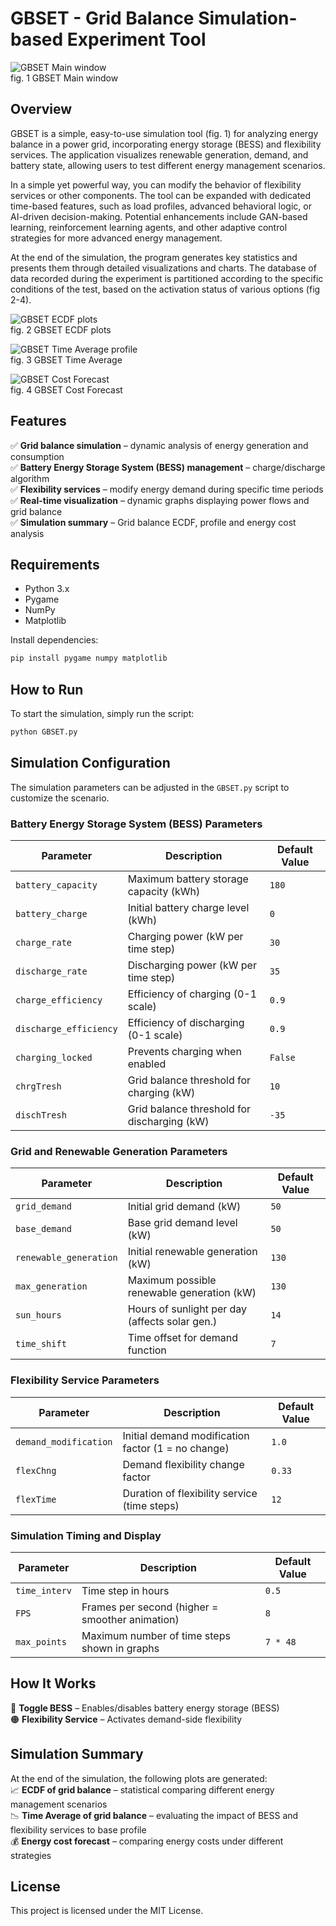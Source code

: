 # **GBSET - Grid Balance Simulation-based Experiment Tool**  

![GBSET Main window](https://github.com/user-attachments/assets/ac02e1a5-6820-40da-b0ba-da623f2193cf)  
fig. 1 GBSET Main window

## **Overview**  
GBSET is a simple, easy-to-use simulation tool (fig. 1) for analyzing energy balance in a power grid, incorporating energy storage (BESS) and flexibility services. The application visualizes renewable generation, demand, and battery state, allowing users to test different energy management scenarios.

In a simple yet powerful way, you can modify the behavior of flexibility services or other components. The tool can be expanded with dedicated time-based features, such as load profiles, advanced behavioral logic, or AI-driven decision-making. Potential enhancements include GAN-based learning, reinforcement learning agents, and other adaptive control strategies for more advanced energy management.

At the end of the simulation, the program generates key statistics and presents them through detailed visualizations and charts. The database of data recorded during the experiment is partitioned according to the specific conditions of the test, based on the activation status of various options (fig 2-4).

![GBSET ECDF plots](https://github.com/user-attachments/assets/b9181fc8-75df-4a1d-83ab-4b1a021a9737)  
fig. 2 GBSET ECDF plots


![GBSET Time Average profile](https://github.com/user-attachments/assets/23ab68a7-b8aa-4f40-86ef-4802763955be)  
fig. 3 GBSET Time Average


![GBSET Cost Forecast](https://github.com/user-attachments/assets/ebf07e4c-32ee-43c8-ac5a-9cc62aa3a65f)  
fig. 4 GBSET Cost Forecast


## **Features**  
✅ **Grid balance simulation** – dynamic analysis of energy generation and consumption  
✅ **Battery Energy Storage System (BESS) management** – charge/discharge algorithm  
✅ **Flexibility services** – modify energy demand during specific time periods  
✅ **Real-time visualization** – dynamic graphs displaying power flows and grid balance  
✅ **Simulation summary** – Grid balance ECDF, profile and energy cost analysis  

## **Requirements**  
- Python 3.x  
- Pygame  
- NumPy  
- Matplotlib  

Install dependencies:  
```sh
pip install pygame numpy matplotlib
```

## **How to Run**  
To start the simulation, simply run the script:  
```sh
python GBSET.py
```

## **Simulation Configuration**  
The simulation parameters can be adjusted in the `GBSET.py` script to customize the scenario.

### **Battery Energy Storage System (BESS) Parameters**  
| Parameter           | Description                                       | Default Value |
|---------------------|---------------------------------------------------|--------------|
| `battery_capacity`  | Maximum battery storage capacity (kWh)           | `180`        |
| `battery_charge`    | Initial battery charge level (kWh)               | `0`          |
| `charge_rate`       | Charging power (kW per time step)                | `30`         |
| `discharge_rate`    | Discharging power (kW per time step)             | `35`         |
| `charge_efficiency` | Efficiency of charging (0-1 scale)               | `0.9`        |
| `discharge_efficiency` | Efficiency of discharging (0-1 scale)         | `0.9`        |
| `charging_locked`   | Prevents charging when enabled                   | `False`      |
| `chrgTresh`        | Grid balance threshold for charging (kW)          | `10`         |
| `dischTresh`       | Grid balance threshold for discharging (kW)       | `-35`        |

### **Grid and Renewable Generation Parameters**  
| Parameter             | Description                                    | Default Value |
|-----------------------|------------------------------------------------|--------------|
| `grid_demand`        | Initial grid demand (kW)                       | `50`         |
| `base_demand`       | Base grid demand level (kW)                     | `50`         |
| `renewable_generation` | Initial renewable generation (kW)            | `130`        |
| `max_generation`    | Maximum possible renewable generation (kW)      | `130`        |
| `sun_hours`         | Hours of sunlight per day (affects solar gen.)  | `14`         |
| `time_shift`        | Time offset for demand function                 | `7`          |

### **Flexibility Service Parameters**  
| Parameter               | Description                                  | Default Value |
|-------------------------|----------------------------------------------|--------------|
| `demand_modification`  | Initial demand modification factor (1 = no change) | `1.0`  |
| `flexChng`            | Demand flexibility change factor              | `0.33`       |
| `flexTime`            | Duration of flexibility service (time steps)  | `12`         |

### **Simulation Timing and Display**  
| Parameter      | Description                                         | Default Value |
|---------------|-----------------------------------------------------|--------------|
| `time_interv` | Time step in hours                                 | `0.5`        |
| `FPS`         | Frames per second (higher = smoother animation)     | `8`          |
| `max_points`  | Maximum number of time steps shown in graphs       | `7 * 48`     |

## **How It Works**  
🔴 **Toggle BESS** – Enables/disables battery energy storage (BESS)  
🟠 **Flexibility Service** – Activates demand-side flexibility  

## **Simulation Summary**  
At the end of the simulation, the following plots are generated:  
📈 **ECDF of grid balance** – statistical comparing different energy management scenarios  
📉 **Time Average of grid balance** – evaluating the impact of BESS and flexibility services to base profile  
💰 **Energy cost forecast** – comparing energy costs under different strategies  

## **License**  
This project is licensed under the MIT License.  

